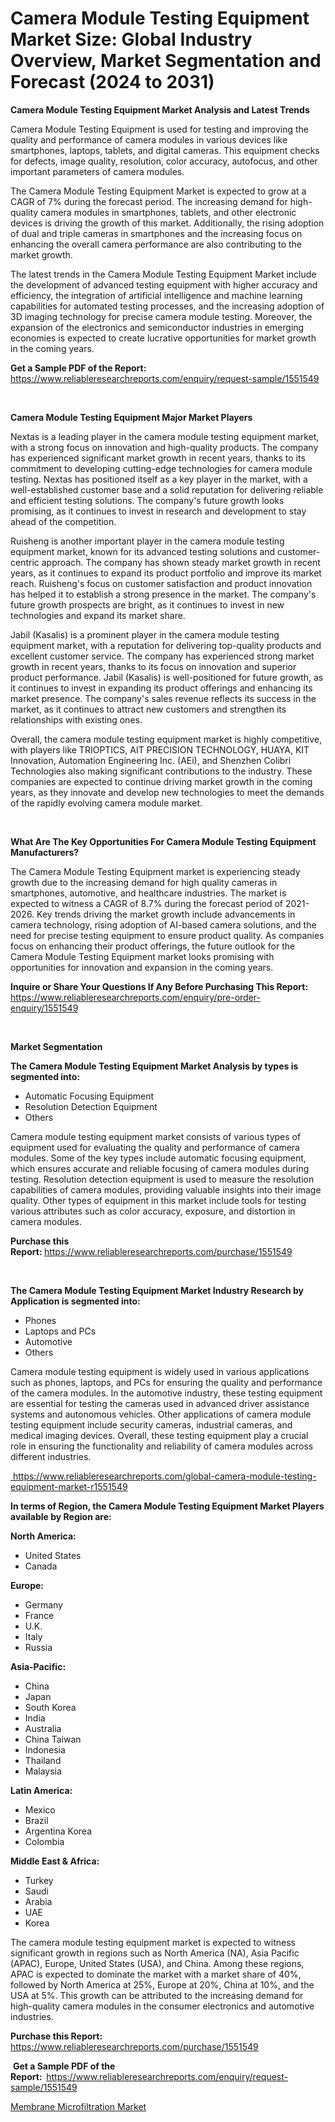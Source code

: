 <p><h1>Camera Module Testing Equipment Market Size: Global Industry Overview, Market Segmentation and Forecast (2024 to 2031)</h1></p><p><strong>Camera Module Testing Equipment Market Analysis and Latest Trends</strong></p>
<p><p>Camera Module Testing Equipment is used for testing and improving the quality and performance of camera modules in various devices like smartphones, laptops, tablets, and digital cameras. This equipment checks for defects, image quality, resolution, color accuracy, autofocus, and other important parameters of camera modules.</p><p>The Camera Module Testing Equipment Market is expected to grow at a CAGR of 7% during the forecast period. The increasing demand for high-quality camera modules in smartphones, tablets, and other electronic devices is driving the growth of this market. Additionally, the rising adoption of dual and triple cameras in smartphones and the increasing focus on enhancing the overall camera performance are also contributing to the market growth.</p><p>The latest trends in the Camera Module Testing Equipment Market include the development of advanced testing equipment with higher accuracy and efficiency, the integration of artificial intelligence and machine learning capabilities for automated testing processes, and the increasing adoption of 3D imaging technology for precise camera module testing. Moreover, the expansion of the electronics and semiconductor industries in emerging economies is expected to create lucrative opportunities for market growth in the coming years.</p></p>
<p><strong>Get a Sample PDF of the Report:&nbsp;</strong> <a href="https://www.reliableresearchreports.com/enquiry/request-sample/1551549">https://www.reliableresearchreports.com/enquiry/request-sample/1551549</a></p>
<p>&nbsp;</p>
<p><strong>Camera Module Testing Equipment Major Market Players</strong></p>
<p><p>Nextas is a leading player in the camera module testing equipment market, with a strong focus on innovation and high-quality products. The company has experienced significant market growth in recent years, thanks to its commitment to developing cutting-edge technologies for camera module testing. Nextas has positioned itself as a key player in the market, with a well-established customer base and a solid reputation for delivering reliable and efficient testing solutions. The company's future growth looks promising, as it continues to invest in research and development to stay ahead of the competition.</p><p>Ruisheng is another important player in the camera module testing equipment market, known for its advanced testing solutions and customer-centric approach. The company has shown steady market growth in recent years, as it continues to expand its product portfolio and improve its market reach. Ruisheng's focus on customer satisfaction and product innovation has helped it to establish a strong presence in the market. The company's future growth prospects are bright, as it continues to invest in new technologies and expand its market share.</p><p>Jabil (Kasalis) is a prominent player in the camera module testing equipment market, with a reputation for delivering top-quality products and excellent customer service. The company has experienced strong market growth in recent years, thanks to its focus on innovation and superior product performance. Jabil (Kasalis) is well-positioned for future growth, as it continues to invest in expanding its product offerings and enhancing its market presence. The company's sales revenue reflects its success in the market, as it continues to attract new customers and strengthen its relationships with existing ones.</p><p>Overall, the camera module testing equipment market is highly competitive, with players like TRIOPTICS, AIT PRECISION TECHNOLOGY, HUAYA, KIT Innovation, Automation Engineering Inc. (AEi), and Shenzhen Colibri Technologies also making significant contributions to the industry. These companies are expected to continue driving market growth in the coming years, as they innovate and develop new technologies to meet the demands of the rapidly evolving camera module market.</p></p>
<p>&nbsp;</p>
<p><strong>What Are The Key Opportunities For Camera Module Testing Equipment Manufacturers?</strong></p>
<p><p>The Camera Module Testing Equipment market is experiencing steady growth due to the increasing demand for high quality cameras in smartphones, automotive, and healthcare industries. The market is expected to witness a CAGR of 8.7% during the forecast period of 2021-2026. Key trends driving the market growth include advancements in camera technology, rising adoption of AI-based camera solutions, and the need for precise testing equipment to ensure product quality. As companies focus on enhancing their product offerings, the future outlook for the Camera Module Testing Equipment market looks promising with opportunities for innovation and expansion in the coming years.</p></p>
<p><strong>Inquire or Share Your Questions If Any Before Purchasing This Report:</strong> <a href="https://www.reliableresearchreports.com/enquiry/pre-order-enquiry/1551549">https://www.reliableresearchreports.com/enquiry/pre-order-enquiry/1551549</a></p>
<p>&nbsp;</p>
<p><strong>Market Segmentation</strong></p>
<p><strong>The Camera Module Testing Equipment Market Analysis by types is segmented into:</strong></p>
<p><ul><li>Automatic Focusing Equipment</li><li>Resolution Detection Equipment</li><li>Others</li></ul></p>
<p><p>Camera module testing equipment market consists of various types of equipment used for evaluating the quality and performance of camera modules. Some of the key types include automatic focusing equipment, which ensures accurate and reliable focusing of camera modules during testing. Resolution detection equipment is used to measure the resolution capabilities of camera modules, providing valuable insights into their image quality. Other types of equipment in this market include tools for testing various attributes such as color accuracy, exposure, and distortion in camera modules.</p></p>
<p><strong>Purchase this Report:&nbsp;</strong><a href="https://www.reliableresearchreports.com/purchase/1551549">https://www.reliableresearchreports.com/purchase/1551549</a></p>
<p>&nbsp;</p>
<p><strong>The Camera Module Testing Equipment Market Industry Research by Application is segmented into:</strong></p>
<p><ul><li>Phones</li><li>Laptops and PCs</li><li>Automotive</li><li>Others</li></ul></p>
<p><p>Camera module testing equipment is widely used in various applications such as phones, laptops, and PCs for ensuring the quality and performance of the camera modules. In the automotive industry, these testing equipment are essential for testing the cameras used in advanced driver assistance systems and autonomous vehicles. Other applications of camera module testing equipment include security cameras, industrial cameras, and medical imaging devices. Overall, these testing equipment play a crucial role in ensuring the functionality and reliability of camera modules across different industries.</p></p>
<p><a href="https://www.reliableresearchreports.com/global-camera-module-testing-equipment-market-r1551549">&nbsp;https://www.reliableresearchreports.com/global-camera-module-testing-equipment-market-r1551549</a></p>
<p><strong>In terms of Region, the Camera Module Testing Equipment Market Players available by Region are:</strong></p>
<p>
    <p> <strong> North America: </strong>
        <ul>
            <li>United States</li>
            <li>Canada</li>
        </ul>
        </p> 
    <p> <strong> Europe: </strong>
        <ul>
            <li>Germany</li>
            <li>France</li>
            <li>U.K.</li>
            <li>Italy</li>
            <li>Russia</li>
        </ul>
        </p> 
    <p> <strong> Asia-Pacific: </strong>
        <ul>
            <li>China</li>
            <li>Japan</li>
            <li>South Korea</li>
            <li>India</li>
            <li>Australia</li>
            <li>China Taiwan</li>
            <li>Indonesia</li>
            <li>Thailand</li>
            <li>Malaysia</li>
        </ul>
        </p> 
    <p> <strong> Latin America: </strong>
        <ul>
            <li>Mexico</li>
            <li>Brazil</li>
            <li>Argentina Korea</li>
            <li>Colombia</li>
        </ul>
        </p> 
    <p> <strong> Middle East & Africa: </strong>
        <ul>
            <li>Turkey</li>
            <li>Saudi</li>
            <li>Arabia</li>
            <li>UAE</li>
            <li>Korea</li>
        </ul>
    </p>
    </p>
<p><p>The camera module testing equipment market is expected to witness significant growth in regions such as North America (NA), Asia Pacific (APAC), Europe, United States (USA), and China. Among these regions, APAC is expected to dominate the market with a market share of 40%, followed by North America at 25%, Europe at 20%, China at 10%, and the USA at 5%. This growth can be attributed to the increasing demand for high-quality camera modules in the consumer electronics and automotive industries.</p></p>
<p><strong>Purchase this Report: </strong><a href="https://www.reliableresearchreports.com/purchase/1551549">https://www.reliableresearchreports.com/purchase/1551549</a></p>
<p>&nbsp;<strong>Get a Sample PDF of the Report:&nbsp;&nbsp;</strong><a href="https://www.reliableresearchreports.com/enquiry/request-sample/1551549">https://www.reliableresearchreports.com/enquiry/request-sample/1551549</a></p>
<p><strong></strong></p>
<p><p><a href="https://issuu.com/reportprime-2/docs/membrane-microfiltration-market-size-2030.pptx">Membrane Microfiltration Market</a></p></p>